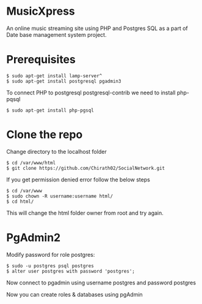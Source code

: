 # MusicXpress
An online music streaming site using PHP and Postgres SQL as a part of Date base management system project.

# Prerequisites

```
$ sudo apt-get install lamp-server^
$ sudo apt-get install postgresql pgadmin3
```

To connect PHP to postgresql postgresql-contrib we need to install php-pqsql

```
$ sudo apt-get install php-pgsql
```

# Clone the repo

Change directory to the localhost folder
```
$ cd /var/www/html
$ git clone https://github.com/Chirath02/SocialNetwork.git
```
If you get permission denied error follow the below steps 
```
$ cd /var/www
$ sudo chown -R username:username html/
$ cd html/
```
This will change the html folder owner from root and try again.

# PgAdmin2

Modify password for role postgres:
```
$ sudo -u postgres psql postgres
$ alter user postgres with password 'postgres';
```
Now connect to pgadmin using username postgres and password postgres

Now you can create roles & databases using pgAdmin
